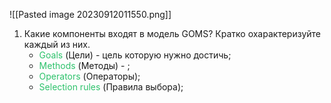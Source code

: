![[Pasted image 20230912011550.png]]

1. Какие компоненты входят в модель GOMS? Кратко охарактеризуйте каждый из них.
	- <font color="#2DC26B">Goals</font> (Цели) - цель которую нужно достичь; 
	- <font color="#2DC26B">Methods</font> (Методы) - ;
	- <font color="#2DC26B">Operators</font> (Операторы);
	- <font color="#2DC26B">Selection rules </font>(Правила выбора);